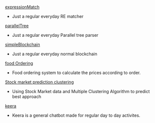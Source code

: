 [expressionMatch](https://github.com/sahilverma0696/expressionMatch)

- Just a regular everyday RE matcher

[parallelTree](https://github.com/sahilverma0696/parallelTree)

- Just a regular everyday Parallel tree parser

[simpleBlockchain](https://github.com/sahilverma0696/simpleBlockchain)

- Just a regular everyday normal blockchain

[food Ordering](https://github.com/sahilverma0696/food-ordering)

- Food ordering system to calculate the prices according to order.

[Stock market prediction clustering](https://github.com/sahilverma0696/Stock-market-prediction-clustering)

- Using Stock Market data and Multiple Clustering Algorithm to predict best approach

[keera](https://github.com/sahilverma0696/keera)

- Keera is a general chatbot made for regular day to day activites.


